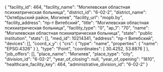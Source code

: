 {
    "facility_id": 464,
    "facility_name": "Могилевская областная психиатрическая больница",
    "district_id": "6-02-2",
    "district_name": "Октябрьский район, Могилев",
    "facility_url": "mopb.by",
    "facility_address": "пр-т Витебский",
    "title": "Могилевская областная психиатрическая больница",
    "facility_type": "0",
    "ap_1": "70",
    "name": "Могилевская областная психиатрическая больница",
    "state": "public institution",
    "stats": [],
    "med_id": 10214341,
    "address": "пр-т Витебский",
    "devices": [],
    "coord_x_y": {
        "crs": {
            "type": "name",
            "properties": {
                "name": "EPSG:4326"
            }
        },
        "type": "Point",
        "coordinates": [
            30.4252,
            53.8876
        ]
    },
    "job_offers": [],
    "place_name": "Могилев",
    "place_type": "city",
    "division_id": "6-02-2",
    "year_of_closing": null,
    "year_of_opening": "1810",
    "healthcare_facility_key": 464,
    "administrative_division_id": "6-02-2"
}